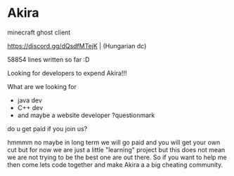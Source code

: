 # Akira
minecraft ghost client

https://discord.gg/dQsdfMTejK | (Hungarian dc)

58854 lines written so far :D

Looking for developers to expend Akira!!!

What are we looking for

- java dev
- C++ dev 
- and maybe a website developer ?questionmark

do u get paid if you join us?

hmmmm no maybe in long term we will go paid and you will get your own cut but for now we are just a little "learning" project but this does not mean we are not trying to be the best one are out there. So if you want to help me then come lets code together and make Akira a a big cheating community.

